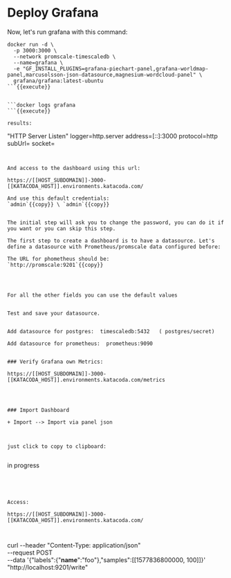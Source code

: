 # Deploy Grafana

Now, let's run grafana with this command:


```
docker run -d \
  -p 3000:3000 \
  --network promscale-timescaledb \
  --name=grafana \
  -e "GF_INSTALL_PLUGINS=grafana-piechart-panel,grafana-worldmap-panel,marcusolsson-json-datasource,magnesium-wordcloud-panel" \
  grafana/grafana:latest-ubuntu
```{{execute}}


```docker logs grafana
```{{execute}}

results:
```
"HTTP Server Listen" logger=http.server address=[::]:3000 protocol=http subUrl= socket=
```


And access to the dashboard using this url:

https://[[HOST_SUBDOMAIN]]-3000-[[KATACODA_HOST]].environments.katacoda.com/

And use this default credentials:
`admin`{{copy}} \ `admin`{{copy}}


The initial step will ask you to change the password, you can do it if you want or you can skip this step.

The first step to create a dashboard is to have a datasource. Let's define a datasource with Prometheus/promscale data configured before:

The URL for phometheus should be:
`http://promscale:9201`{{copy}}  




For all the other fields you can use the default values


Test and save your datasource.


Add datasource for postgres:  timescaledb:5432   ( postgres/secret)

Add datasource for prometheus:  prometheus:9090  


### Verify Grafana own Metrics:

https://[[HOST_SUBDOMAIN]]-3000-[[KATACODA_HOST]].environments.katacoda.com/metrics




### Import Dashboard

+ Import --> Import via panel json



just click to copy to clipboard:


```
in progress
```{{copy}}




Access:

https://[[HOST_SUBDOMAIN]]-3000-[[KATACODA_HOST]].environments.katacoda.com/



```
curl --header "Content-Type: application/json" \
--request POST \
--data '{"labels":{"__name__":"foo"},"samples":[[1577836800000, 100]]}' \
"http://localhost:9201/write"
```{{execute}}